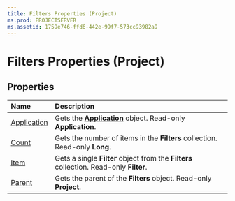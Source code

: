 ```yaml
---
title: Filters Properties (Project)
ms.prod: PROJECTSERVER
ms.assetid: 1759e746-ffd6-442e-99f7-573cc93982a9
---
```



# Filters Properties (Project)

## Properties



|**Name**|**Description**|
|:-----|:-----|
|[Application](filters-application-property-project.md)|Gets the  **[Application](application-object-project.md)** object. Read-only **Application**.|
|[Count](filters-count-property-project.md)|Gets the number of items in the  **Filters** collection. Read-only **Long**.|
|[Item](filters-item-property-project.md)|Gets a single  **Filter** object from the **Filters** collection. Read-only **Filter**.|
|[Parent](filters-parent-property-project.md)|Gets the parent of the  **Filters** object. Read-only **Project**.|

